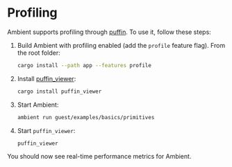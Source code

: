 # Profiling

Ambient supports profiling through [puffin](https://github.com/EmbarkStudios/puffin). To use it, follow these steps:

1. Build Ambient with profiling enabled (add the `profile` feature flag). From the root folder:

   ```sh
   cargo install --path app --features profile
   ```

2. Install [puffin_viewer](https://crates.io/crates/puffin_viewer):

   ```sh
   cargo install puffin_viewer
   ```

3. Start Ambient:

   ```sh
   ambient run guest/examples/basics/primitives
   ```

4. Start `puffin_viewer`:

   ```sh
   puffin_viewer
   ```

You should now see real-time performance metrics for Ambient.
